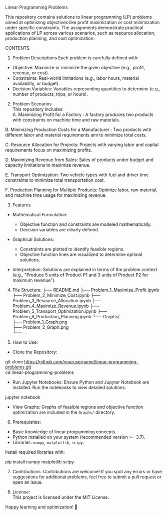 Linear Programming Problems

This repository contains solutions to linear programming (LP) problems aimed at optimizing objectives like profit maximization or cost minimization under specific constraints. The assignments demonstrate practical applications of LP across various scenarios, such as resource allocation, production planning, and cost optimization.



CONTENTS

1. Problem Descriptions
Each problem is carefully defined with:  
- Objective: Maximize or minimize the given objective (e.g., profit, revenue, or cost).  
- Constraints: Real-world limitations (e.g., labor hours, material availability, or budget).  
- Decision Variables: Variables representing quantities to determine (e.g., number of products, trips, or hours).  

2. Problem Scenarios  
This repository includes:  
A. Maximizing Profit for a Factory : A factory produces two products with constraints on machine time and raw materials.  

B. Minimizing Production Costs for a Manufacturer : Two products with different labor and material requirements aim to minimize total costs.  

C. Resource Allocation for Projects: Projects with varying labor and capital requirements focus on maximizing profits.  

D. Maximizing Revenue from Sales:  Sales of products under budget and capacity limitations to maximize revenue.  

E. Transport Optimization: Two vehicle types with fuel and driver time constraints to minimize total transportation cost.  

F. Production Planning for Multiple Products: Optimize labor, raw material, and machine time usage for maximizing revenue.  



3. Features 
- Mathematical Formulation:
  - Objective function and constraints are modeled mathematically.  
  - Decision variables are clearly defined.  

- Graphical Solutions:  
  - Constraints are plotted to identify feasible regions.  
  - Objective function lines are visualized to determine optimal solutions.  

- Interpretation: Solutions are explained in terms of the problem context (e.g., "Produce 5 units of Product P1 and 3 units of Product P2 for maximum revenue").  



4. File Structure:
├── README.md
├── Problem_1_Maximize_Profit.ipynb
├── Problem_2_Minimize_Cost.ipynb
├── Problem_3_Resource_Allocation.ipynb
├── Problem_4_Maximize_Revenue.ipynb
├── Problem_5_Transport_Optimization.ipynb
├── Problem_6_Production_Planning.ipynb
└── Graphs/  
    ├── Problem_1_Graph.png  
    ├── Problem_2_Graph.png  
    └── ...

5. How to Use: 
  - Clone the Repository:
   
   git clone https://github.com/yourusername/linear-programming-problems.git  
   cd linear-programming-problems  
 

  - Run Jupyter Notebooks:
   Ensure Python and Jupyter Notebook are installed. Run the notebooks to view detailed solutions.  

   jupyter notebook  
   

- View Graphs: 
   Graphs of feasible regions and objective function optimization are included in the `Graphs/` directory.  



6. Prerequisites: 
- Basic knowledge of linear programming concepts.  
- Python installed on your system (recommended version >= 3.7).  
- Libraries: `numpy`, `matplotlib`, `scipy`.  

Install required libraries with:  
 
pip install numpy matplotlib scipy  


7. Contributions:
Contributions are welcome! If you spot any errors or have suggestions for additional problems, feel free to submit a pull request or open an issue.  


8. License:  
This project is licensed under the MIT License.  

Happy learning and optimization! 🚀  

